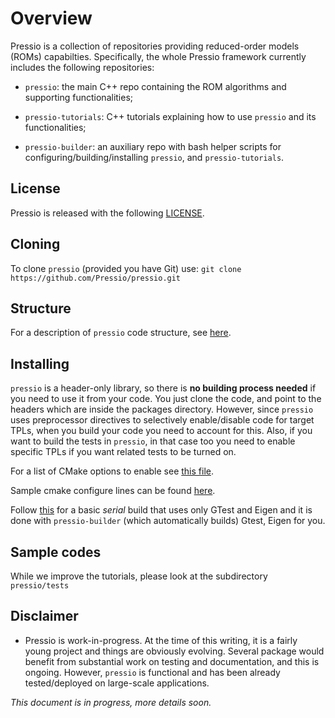 
# Overview

Pressio is a collection of repositories providing reduced-order models (ROMs) capabilties.
Specifically, the whole Pressio framework currently includes the following repositories:

* `pressio`: the main C++ repo containing the ROM algorithms and supporting functionalities;

* `pressio-tutorials`: C++ tutorials explaining how to use `pressio` and its functionalities;

* `pressio-builder`: an auxiliary repo with bash helper scripts for configuring/building/installing `pressio`, and `pressio-tutorials`.

## License
Pressio is released with the following [LICENSE](./LICENSE).

## Cloning
To clone `pressio` (provided you have Git) use: `git clone https://github.com/Pressio/pressio.git`

## Structure
For a description of `pressio` code structure, see [here](https://github.com/Pressio/pressio/wiki/Structure-of-pressio).

## Installing
`pressio` is a header-only library, so there is **no building process needed** if you need to use it from your code.
You just clone the code, and point to the headers which are inside the packages directory.
However, since `pressio` uses preprocessor directives to selectively enable/disable code for target TPLs, when you build your code you need to account for this. Also, if you want to build the tests in `pressio`, in that case too you need to enable specific TPLs if you want related tests to be turned on.

For a list of CMake options to enable see [this file](./list_of_cmake_optional_vars_to_enable.md).

Sample cmake configure lines can be found [here](https://github.com/Pressio/pressio/wiki/Sample-CMake-configure-lines-for-pressio).

Follow [this](https://github.com/Pressio/pressio/wiki/Serial-build-of-Pressio-with-tests-enabled) for a basic *serial* build that uses only GTest and Eigen and it is done with `pressio-builder` (which automatically builds) Gtest, Eigen for you.

## Sample codes
While we improve the tutorials, please look at the subdirectory `pressio/tests`

## Disclaimer

* Pressio is work-in-progress. At the time of this writing, it is a fairly young project and things are obviously evolving. Several package would benefit from substantial work on testing and documentation, and this is ongoing. However, `pressio` is functional and has been already tested/deployed on large-scale applications.

*This document is in progress, more details soon.*
